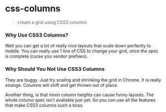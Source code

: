 css-columns
===========

> create a grid using CSS3 columns

### Why Use CSS3 Columns?

Well you can get a lot of really nice layouts that scale down perfectly to mobile. You can really use 1 line of CSS to change your grid, once the spec is complete (curse you vendor prefixes).

### Why Should You Not Use CSS3 Columns

They are buggy. Just try scaling and shrinking the grid in Chrome. It is really strange. Columns will shift and get thrown out of place.

Another thing, is that mixin column heights can cause funny layouts. The whole column spec isn't avaliable just yet. So you can use all the features that make CSS3 columns such a boss.
